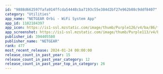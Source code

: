 ```yaml
---
id: "9888d662597fafa914ffcda54448cba7193c55e384d2bf27e962b08c9ddf8407"
category: "Utilities"
app_name: "NETGEAR Orbi - WiFi System App"
app_id: 1182184397
app_icon: https://is1-ssl.mzstatic.com/image/thumb/Purple126/v4/ba/86/f3/ba86f373-8b4c-59b6-d53d-e732ac4803ab/AppIconOrbi-1x_U007emarketing-0-6-0-sRGB-85-220.png/1024x1024bb.png
app_screenshot: https://is1-ssl.mzstatic.com/image/thumb/Purple113/v4/b3/59/15/b35915bc-315b-ba04-4ea0-660843b82040/pr_source.jpg/1242x2688bb.png
publisher_id: 394405580
publisher_name: "NETGEAR"
rank: 477
most_recent_release: 2024-01-24 00:00:00
release_count_in_past_year: 15
release_count_in_past_year_category: 12
release_count_in_past_year_top_in_category: 26
---
```


